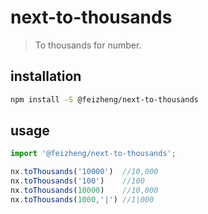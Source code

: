 # next-to-thousands
> To  thousands for number.

## installation
```bash
npm install -S @feizheng/next-to-thousands
```

## usage
```js
import '@feizheng/next-to-thousands';

nx.toThousands('10000')  //10,000
nx.toThousands('100')    //100
nx.toThousands(10000)    //10,000
nx.toThousands(1000,'|') //1|000
```
